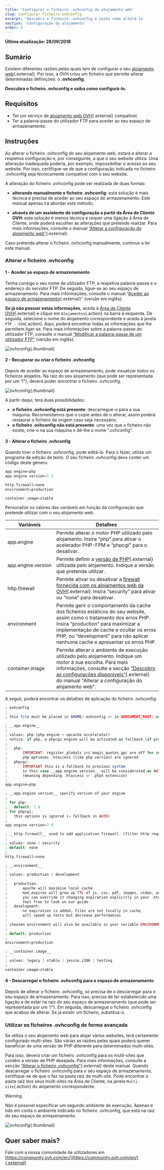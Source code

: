 ```yaml
---
title: 'Configurar o ficheiro .ovhconfig do alojamento web'
slug: configurar-ficheiro-ovhconfig
excerpt: 'Descubra o ficheiro .ovhconfig e saiba como alterá-lo'
section: 'Configuração do alojamento'
order: 4
---
```


**Última atualização: 28/09/2018**

## Sumário

Existem diferentes razões pelas quais tem de configurar o seu [alojamento web](https://www.ovh.pt/alojamento-partilhado/){.external}. Por isso, a OVH criou um ficheiro que permite alterar determinadas definições: o **.ovhconfig**.

**Descubra o ficheiro .ovhconfig e saiba como configurá-lo.**

## Requisitos

- Ter um serviço de [alojamento web OVH](https://www.ovh.pt/alojamento-partilhado/){.external} compatível.
- Ter a palavra-passe do utilizador FTP para aceder ao seu espaço de armazenamento. 

## Instruções

Ao alterar o ficheiro .ovhconfig do seu alojamento web, estará a alterar a respetiva configuração e, por conseguinte, a que o seu website utiliza. Uma alteração inadequada poderia, por exemplo, impossibilitar o acesso ao seu website. Por isso, certifique-se de que a configuração indicada no ficheiro .ovhconfig seja tecnicamente compatível com o seu website.

A alteração do ficheiro .ovhconfig pode ser realizada de duas formas:

- **alterando manualmente o ficheiro .ovhconfig**: esta solução é mais técnica e precisa de aceder ao seu espaço de armazenamento. Este manual apenas irá abordar este método;

- **através de um assistente de configuração a partir da Área de Cliente OVH**: esta solução é menos técnica e requer uma ligação à Área de Cliente, onde poderá escolher as alterações que pretende realizar. Para mais informações, consulte o manual [“Alterar a configuração do alojamento web”](https://docs.ovh.com/pt/hosting/modificar_o_ambiente_de_execucao_do_meu_alojamento_web/){.external}.

Caso pretenda alterar o ficheiro .ovhconfig manualmente, continue a ler este manual. 

### Alterar o ficheiro .ovhconfig

#### 1 - Aceder ao espaço de armazenamento

Tenha consigo o seu nome de utilizador FTP, a respetiva palavra-passe e o endereço do servidor FTP. De seguida, ligue-se ao seu espaço de armazenamento. Para mais informações, consulte o manual “[Aceder ao espaço de armazenamento](https://docs.ovh.com/gb/en/hosting/web_hosting_how_to_get_my_website_online/#2-log-in-to-your-storage-space){.external}” (versão em inglês).

**Se já não possuir estas informações**, aceda à [Área de Cliente OVH](https://www.ovh.com/auth/?action=gotomanager){.external} e clique em `Alojamentos`{.action} na barra à esquerda. De seguida, selecione o nome do alojamento correspondente e aceda à janela `FTP - SSH`{.action}. Aqui, poderá encontrar todas as informações que lhe permitem ligar-se. Para mais informações sobre a palavra-passe do utilizador FTP, consulte o manual [“Modificar a palavra-passe de um utilizador FTP”](https://docs.ovh.com/gb/en/hosting/modify-ftp-user-password/) (versão em inglês).

![ovhconfig](images/ovhconfig-step1.png){.thumbnail}

#### 2 - Recuperar ou criar o ficheiro .ovhconfig

Depois de aceder ao espaço de armazenamento, pode visualizar todos os ficheiros alojados. Na raiz do seu alojamento (que pode ser representada por um “/”), deverá poder encontrar o ficheiro .ovhconfig.

![ovhconfig](images/ovhconfig-step2.png){.thumbnail}

A partir daqui, terá duas possibilidades:

- **o ficheiro .ovhconfig está presente**: descarregue-o para a sua máquina. Recomendamos que o copie antes de o alterar, assim poderá restaurar o ficheiro de origem caso seja necessário.
- **o ficheiro .ovhconfig não está presente**: uma vez que o ficheiro não existe, crie-o na sua máquina e dê-lhe o nome “.ovhconfig”.

#### 3 - Alterar o ficheiro .ovhconfig

Quando tiver o ficheiro .ovhconfig, pode editá-lo. Para o fazer, utilize um programa de edição de texto. O seu ficheiro .ovhconfig deve conter um código deste género:

```php
app.engine=php
app.engine.version=7.3

http.firewall=none
environment=production

container.image=stable
```

Personalize os valores das variáveis em função da configuração que pretende utilizar com o seu alojamento web. 

|Variáveis|Detalhes|
|---|---|
|app.engine|Permite alterar o motor PHP utilizado pelo alojamento. Insira “php” para ativar o acelerador PHP-FPM e “phpcgi” para o desativar.|
|app.engine.version|Permite definir a [versão de PHP](https://www.ovh.pt/alojamento-partilhado/php.xml){.external} utilizada pelo alojamento. Indique a versão que pretende utilizar.|
|http.firewall|Permite ativar ou desativar a [firewall fornecida com os alojamentos web da OVH](https://www.ovh.pt/alojamento-partilhado/mod_security.xml){.external}. Insira “security” para ativar ou “none” para desativar.|
|environment|Permite gerir o comportamento da cache dos ficheiros estáticos do seu website, assim como o tratamento dos erros PHP. Insira “production” para maximizar a implementação de cache e ocultar os erros PHP, ou “development” para não aplicar nenhuma cache e apresentar os erros PHP.|
|container.image|Permite alterar o ambiente de execução utilizado pelo alojamento. Indique um motor à sua escolha. Para mais informações, consulte a secção [“Descobrir as configurações disponíveis”](https://docs.ovh.com/pt/hosting/modificar_o_ambiente_de_execucao_do_meu_alojamento_web/#descobrir-as-configuracoes-disponiveis_1){.external} do manual "Alterar a configuração do alojamento web".|

A seguir, poderá encontrar os detalhes de aplicação do ficheiro .ovhconfig:

```php
; ovhconfig
;
; this file must be placed in $HOME/.ovhconfig or in $DOCUMENT_ROOT/.ovhconfig

; __app.engine__
;
; values: php (php engine + opcache accelerator)
; notice: if php, a phpcgi engine will be activated as fallback (if previous engine crash)
;
;   php:
;       IMPORTANT: register_globals and magic_quotes_gpc are off for security
;       php optiones .htaccess (like php version) are ignored
;   phpcgi:
;       IMPORTANT this is a fallback to previous system
;       in this case __app.engine.version__ will be considerated as AUTO and php version will be old system
;       (meaning depending .htaccess or .phpX extension)
;
app.engine=php

; __app.engine.version__ specify version of your engine
;
; for php:
;   default: 7.0
; for phpcgi:
;   this options is ignored (= fallback in AUTO)
;
app.engine.version=7.0

; __http.firewall__ used to add application firewall  (filter http requests)
;
; values: none | security
; default: none
;
http.firewall=none

; __environment__
;
; values: production | development
;
;   production:
;       apache will maximise local cache
;       mod_expires will grow up TTL of js, css, pdf, images, video, audio
;       you can override it changing expiration explicitly in your .htaccess
;       feel free to look on our guide.
;   development:
;       no expiration is added, files are not locally in cache,
;       will speed up tests but decrease performances
;
; choosen environment will also be available in your variable ENVIRONMENT unix env
;
; default: production
;
environment=production

; __container.image__
;
; values: legacy | stable | jessie.i386 | testing
;
container.image=stable
```

#### 4 - Descarregar o ficheiro .ovhconfig para o espaço de armazenamento

Depois de alterar o ficheiro .ovhconfig, só precisa de o descarregar para o seu espaço de armazenamento. Para isso, precisa de ter estabelecido uma ligação e de estar na raiz do seu espaço de armazenamento (que pode ser representada por um “/”). Em seguida, descarregue o ficheiro .ovhconfig  que acabou de alterar. Se já existir um ficheiro, substitua-o.

### Utilizar os ficheiros .ovhconfig de forma avançada

Se utiliza o seu alojamento web para alojar vários websites, terá certamente configurado multi-sites. São várias as razões pelas quais poderá querer beneficiar de uma versão de PHP diferente para determinados multi-sites.

Para isso, deverá criar um ficheiro .ovhconfig para os multi-sites que contêm a versão de PHP desejada. Para mais informações, consulte a secção [“Alterar o ficheiro .ovhconfig”](https://docs.ovh.com/pt/hosting/configurar-ficheiro-ovhconfig/#alterar-o-ficheiro-ovhconfig){.external} deste manual. Quando descarregar o ficheiro .ovhconfig para o seu espaço de armazenamento, certifique-se de que o faz na pasta raiz do multi-site. Pode encontrar a pasta raiz dos seus multi-sites na Área de Cliente, na janela `Multi-site`{.action} do alojamento correspondente.

> [!warning]
>
> Não é possível especificar um segundo ambiente de execução. Apenas é tido em conta o ambiente indicado no ficheiro .ovhconfig, que está na raiz do seu espaço de armazenamento.
> 

![ovhconfig](images/ovhconfig-step3.png){.thumbnail}

## Quer saber mais?

Fale com a nossa comunidade de utilizadores em [https://community.ovh.com/en/](https://community.ovh.com/en/){.external}
